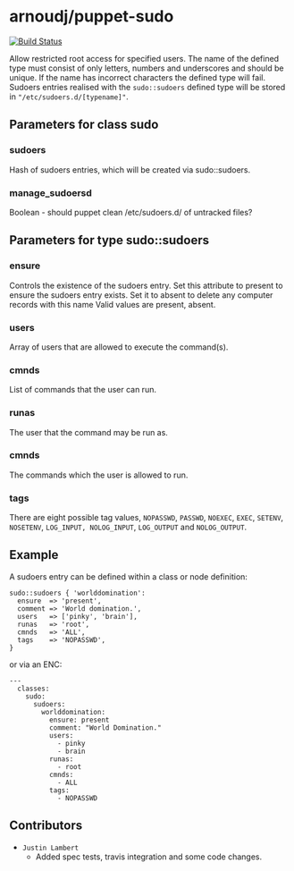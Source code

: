 # arnoudj/puppet-sudo

[![Build Status](https://travis-ci.org/arnoudj/puppet-sudo.png?branch=master)](https://travis-ci.org/arnoudj/puppet-sudo)

Allow restricted root access for specified users. The name of the defined
type must consist of only letters, numbers and underscores and should be
unique. If the name has incorrect characters the defined type will fail.
Sudoers entries realised with the `sudo::sudoers` defined type will be
stored in `"/etc/sudoers.d/[typename]"`.

## Parameters for class sudo

### sudoers

Hash of sudoers entries, which will be created via sudo::sudoers.

### manage_sudoersd

Boolean - should puppet clean /etc/sudoers.d/ of untracked files?

## Parameters for type sudo::sudoers

### ensure

Controls the existence of the sudoers entry. Set this attribute to
present to ensure the sudoers entry exists. Set it to absent to
delete any computer records with this name Valid values are present,
absent.

### users

Array of users that are allowed to execute the command(s).

### cmnds

List of commands that the user can run.

### runas

The user that the command may be run as.

### cmnds

The commands which the user is allowed to run.

### tags

There are eight possible tag values, `NOPASSWD`, `PASSWD`, `NOEXEC`, `EXEC`,
`SETENV`, `NOSETENV`, `LOG_INPUT, NOLOG_INPUT`, `LOG_OUTPUT` and
`NOLOG_OUTPUT`.

## Example

A sudoers entry can be defined within a class or node definition:

    sudo::sudoers { 'worlddomination':
      ensure  => 'present',
      comment => 'World domination.',
      users   => ['pinky', 'brain'],
      runas   => 'root',
      cmnds   => 'ALL',
      tags    => 'NOPASSWD',
    }

or via an ENC:

    ---
      classes:
        sudo:
          sudoers:
            worlddomination:
              ensure: present
              comment: "World Domination."
              users:
                - pinky
                - brain
              runas: 
                - root
              cmnds:
                - ALL
              tags:
                - NOPASSWD

## Contributors

* `Justin Lambert`
  * Added spec tests, travis integration and some code changes.

